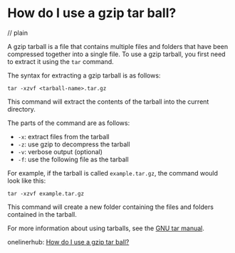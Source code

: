 # How do I use a gzip tar ball?
// plain

A gzip tarball is a file that contains multiple files and folders that have been compressed together into a single file. To use a gzip tarball, you first need to extract it using the `tar` command.

The syntax for extracting a gzip tarball is as follows:

```
tar -xzvf <tarball-name>.tar.gz
```

This command will extract the contents of the tarball into the current directory.

The parts of the command are as follows:

* `-x`: extract files from the tarball
* `-z`: use gzip to decompress the tarball
* `-v`: verbose output (optional)
* `-f`: use the following file as the tarball

For example, if the tarball is called `example.tar.gz`, the command would look like this:

```
tar -xzvf example.tar.gz
```

This command will create a new folder containing the files and folders contained in the tarball.

For more information about using tarballs, see the [GNU tar manual](https://www.gnu.org/software/tar/manual/tar.html).

onelinerhub: [How do I use a gzip tar ball?](https://onelinerhub.com/cli-tar/how-do-i-use-a-gzip-tar-ball)
